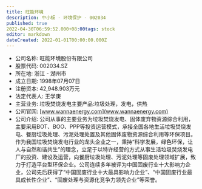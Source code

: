 ```yaml
---
title: 旺能环境
description: 中小板 - 环境保护 - 002034
published: true
2022-04-30T06:59:52.000+08:00tags: stock
editor: markdown
dateCreated: 2022-01-01T00:00:00.000Z
---
```


- 公司名称: 旺能环境股份有限公司
- 股票代码: 002034.SZ
- 所在地: 浙江 - 湖州市
- 成立日期: 1998年07月07日
- 注册资本: 42,948.903万元
- 法定代表人: 王学庚
- 主营业务: 垃圾焚烧发电主要产品:垃圾处理，发电，供热
- 公司官网: [www.wannaenergy.com](www.wannaenergy.com)
- 公司介绍: 公司从事的主要业务为垃圾焚烧发电、固体废弃物资源综合利用，主要采用BOT、BOO、PPP等投资运营模式，承接全国各地生活垃圾焚烧发电、餐厨垃圾处理、污泥处理处置及其他固体废物资源综合利用等环保项目。作为我国垃圾焚烧发电行业的龙头企业之一，秉持“科学发展，绿色环保，让人与自然和谐共生”的理念，立足于以特许经营的方式从事生活垃圾焚烧发电厂的投资、建设及运营，向餐厨垃圾处理、污泥处理等固废处理领域扩展，致力于打造平台型环保企业。公司连续多年被评为中国固废行业十大影响力企业，公司先后获得了“中国固废行业十大最具影响力企业”、“中国固废行业最具成长性企业”、“固废处理与资源化竞争力领先企业”等荣誉。


